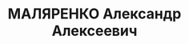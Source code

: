 ---
title: МАЛЯРЕНКО Александр Алексеевич
description: "1906 г.р., украинец, член ВКП(б), политрук, секретарь партбюро 224 СП\
  \ 75 СД ХВО. \n  Арестован 08.09.1937. \n  ВКВС - 08.01.1938, ВМН. Расстрелян 09.01.1938,\
  \ Харьков"
---